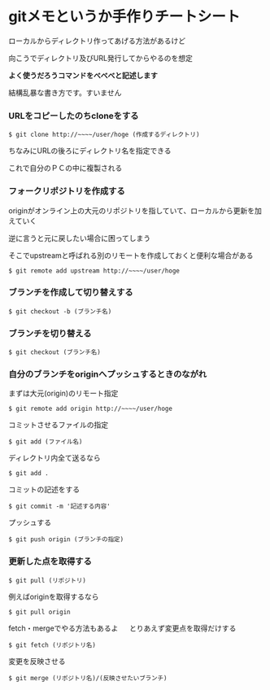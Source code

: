 # gitメモというか手作りチートシート
 ローカルからディレクトリ作ってあげる方法があるけど

 向こうでディレクトリ及びURL発行してからやるのを想定

 __よく使うだろうコマンドをべべべと記述します__

 結構乱暴な書き方です。すいません

### URLをコピーしたのちcloneをする

	$ git clone http://~~~~/user/hoge (作成するディレクトリ)

 ちなみにURLの後ろにディレクトリ名を指定できる

 これで自分のＰＣの中に複製される

### フォークリポジトリを作成する
 originがオンライン上の大元のリポジトリを指していて、ローカルから更新を加えていく

 逆に言うと元に戻したい場合に困ってしまう　

 そこでupstreamと呼ばれる別のリモートを作成しておくと便利な場合がある

	$ git remote add upstream http://~~~~/user/hoge

### ブランチを作成して切り替えする

	$ git checkout -b (ブランチ名)

### ブランチを切り替える

	$ git checkout (ブランチ名)

### 自分のブランチをoriginへプッシュするときのながれ
 まずは大元(origin)のリモート指定

	$ git remote add origin http://~~~~/user/hoge

 コミットさせるファイルの指定

	$ git add (ファイル名)

 ディレクトリ内全て送るなら

	$ git add .

 コミットの記述をする

	$ git commit -m '記述する内容'

 プッシュする

	$ git push origin (ブランチの指定)

### 更新した点を取得する

	$ git pull (リポジトリ)

 例えばoriginを取得するなら

	$ git pull origin

 fetch・mergeでやる方法もあるよ
　
 とりあえず変更点を取得だけする

	$ git fetch (リポジトリ名)

 変更を反映させる

	$ git merge (リポジトリ名)/(反映させたいブランチ)